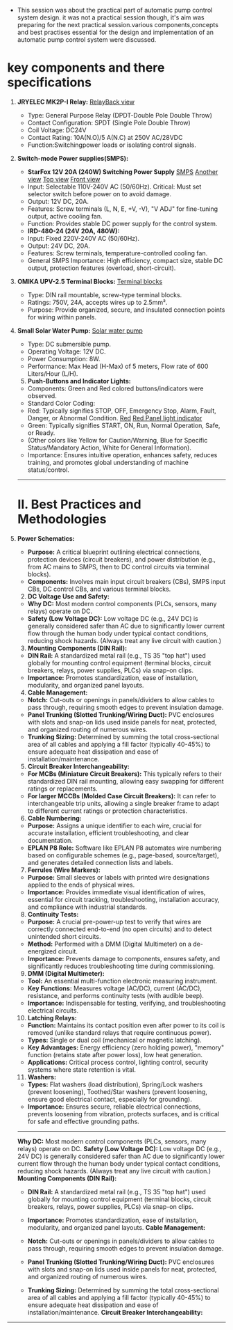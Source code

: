 - This session was about the practical part of automatic pump control system design.
it was not a practical session though, it's aim was preparing for the next practical session.various components,concepts and best practises essential for the design and implementation of an automatic pump control system were discussed.
# key components and there specifications
1. **JRYELEC MK2P-I Relay:**
   [Relay](https://github.com/plochoidysis-ojwege/Industrial-Panel-Design/blob/main/Documentation/images%20for%20the%20session%20notes/relay.jpg)[Back view](https://github.com/plochoidysis-ojwege/Industrial-Panel-Design/blob/main/Documentation/images%20for%20the%20session%20notes/relay%20back%20view.jpg)
   - Type: General Purpose Relay (DPDT-Double Pole Double Throw)
   - Contact Configuration: SPDT (Single Pole Double Throw)
   - Coil Voltage: DC24V
   - Contact Rating: 10A(N.O)/5 A(N.C) at 250V AC/28VDC
   - Function:Switchingpower loads or isolating control signals.
3. **Switch-mode Power supplies(SMPS):**
   - **StarFox 12V 20A (240W) Switching Power Supply**
     [SMPS](https://github.com/plochoidysis-ojwege/Industrial-Panel-Design/blob/main/Documentation/images%20for%20the%20session%20notes/StarFox%2012V%2020A%20(240W)%20Switch-Mode%20Power%20Supply%20(SMPS)-back%20view.jpg)
     [Another view](https://github.com/plochoidysis-ojwege/Industrial-Panel-Design/blob/main/Documentation/images%20for%20the%20session%20notes/StarFox%2012V%2020A%20(240W)%20Switch-Mode%20Power%20Supply%20(SMPS)-front%20view.jpg)
     [Top view](https://github.com/plochoidysis-ojwege/Industrial-Panel-Design/blob/main/Documentation/images%20for%20the%20session%20notes/StarFox%2012V%2020A%20(240W)%20Switch-Mode%20Power%20Supply%20(SMPS)-top%20view.jpg)
     [Front view](https://github.com/plochoidysis-ojwege/Industrial-Panel-Design/blob/main/Documentation/images%20for%20the%20session%20notes/StarFox%2012V%2020A%20(240W)%20Switch-Mode%20Power%20Supply%20(SMPS)-front.jpg)
   - Input: Selectable 110V-240V AC (50/60Hz). Critical: Must set selector switch before power on to avoid damage.
   - Output: 12V DC, 20A.
   - Features: Screw terminals (L, N, E, +V, -V), "V ADJ" for fine-tuning output, active cooling fan.
   - Function: Provides stable DC power supply for the control system.
   - **IRD-480-24 (24V 20A, 480W):**
   - Input: Fixed 220V-240V AC (50/60Hz).
   - Output: 24V DC, 20A.
   - Features: Screw terminals, temperature-controlled cooling fan.
   - General SMPS Importance: High efficiency, compact size, stable DC output, protection features (overload, short-circuit).
4. **OMIKA UPV-2.5 Terminal Blocks:**
   [Terminal blocks](https://github.com/plochoidysis-ojwege/Industrial-Panel-Design/blob/main/Documentation/images%20for%20the%20session%20notes/terminal%20blocks.jpg)
   - Type: DIN rail mountable, screw-type terminal blocks.
   - Ratings: 750V, 24A, accepts wires up to 2.5mm².
   - Purpose: Provide organized, secure, and insulated connection points for wiring within panels.
5. **Small Solar Water Pump:**
   [Solar water pump](https://github.com/plochoidysis-ojwege/Industrial-Panel-Design/blob/main/Documentation/images%20for%20the%20session%20notes/solar%20water%20pump.jpg)
   - Type: DC submersible pump.
   - Operating Voltage: 12V DC.
   - Power Consumption: 8W.
   - Performance: Max Head (H-Max) of 5 meters, Flow rate of 600 Liters/Hour (L/H).

   5. **Push-Buttons and Indicator Lights:**
   - Components: Green and Red colored buttons/indicators were observed.
   - Standard Color Coding:
   - Red: Typically signifies STOP, OFF, Emergency Stop, Alarm, Fault, Danger, or Abnormal Condition.
     [Red](https://github.com/plochoidysis-ojwege/Industrial-Panel-Design/blob/main/Documentation/images%20for%20the%20session%20notes/RED.jpg)
     [Red Panel light indicator](https://github.com/plochoidysis-ojwege/Industrial-Panel-Design/blob/main/Documentation/images%20for%20the%20session%20notes/Panel%20light%20indicator.jpg)
   - Green: Typically signifies START, ON, Run, Normal Operation, Safe, or Ready.
   - (Other colors like Yellow for Caution/Warning, Blue for Specific Status/Mandatory Action, White for General Information).
   - Importance: Ensures intuitive operation, enhances safety, reduces training, and promotes global understanding of machine status/control.
   ---

   # II. Best Practices and Methodologies
1. **Power Schematics:**
   - **Purpose:** A critical blueprint outlining electrical connections, protection devices (circuit breakers), and power distribution (e.g., from AC mains to SMPS, then to DC control circuits via terminal blocks).
   - **Components:** Involves main input circuit breakers (CBs), SMPS input CBs, DC control CBs, and various terminal blocks.           

   2. **DC Voltage Use and Safety:**
   - **Why DC:** Most modern control components (PLCs, sensors, many relays) operate on DC.
   - **Safety (Low Voltage DC):** Low voltage DC (e.g., 24V DC) is generally considered safer than AC due to significantly lower current flow through the human body under typical contact conditions, reducing shock hazards. (Always treat any live circuit with caution.)
   3. **Mounting Components (DIN Rail):**
   - **DIN Rail:** A standardized metal rail (e.g., TS 35 "top hat") used globally for mounting control equipment (terminal blocks, circuit breakers, relays, power supplies, PLCs) via snap-on clips.
   - **Importance:** Promotes standardization, ease of installation, modularity, and organized panel layouts.
   4. **Cable Management:**
   - **Notch:** Cut-outs or openings in panels/dividers to allow cables to pass through, requiring smooth edges to prevent insulation damage.
   - **Panel Trunking (Slotted Trunking/Wiring Duct):** PVC enclosures with slots and snap-on lids used inside panels for neat, protected, and organized routing of numerous wires.
   - **Trunking Sizing:** Determined by summing the total cross-sectional area of all cables and applying a fill factor (typically 40-45%) to ensure adequate heat dissipation and ease of installation/maintenance.
   5. **Circuit Breaker Interchangeability:**
   - **For MCBs (Miniature Circuit Breakers):** This typically refers to their standardized DIN rail mounting, allowing easy swapping for different ratings or replacements.
   - **For larger MCCBs (Molded Case Circuit Breakers):** It can refer to interchangeable trip units, allowing a single breaker frame to adapt to different current ratings or protection characteristics.
   6. **Cable Numbering:**
   - **Purpose:** Assigns a unique identifier to each wire, crucial for accurate installation, efficient troubleshooting, and clear documentation.
   - **EPLAN P8 Role:** Software like EPLAN P8 automates wire numbering based on configurable schemes (e.g., page-based, source/target), and generates detailed connection lists and labels.
   7. **Ferrules (Wire Markers):**
   - **Purpose:** Small sleeves or labels with printed wire designations applied to the ends of physical wires.
   - **Importance:** Provides immediate visual identification of wires, essential for circuit tracking, troubleshooting, installation accuracy, and compliance with industrial standards.
   8. **Continuity Tests:**
   - **Purpose:** A crucial pre-power-up test to verify that wires are correctly connected end-to-end (no open circuits) and to detect unintended short circuits.
   - **Method:** Performed with a DMM (Digital Multimeter) on a de-energized circuit.
   - **Importance:** Prevents damage to components, ensures safety, and significantly reduces troubleshooting time during commissioning.
   9. **DMM (Digital Multimeter):**
   - **Tool:** An essential multi-function electronic measuring instrument.
   - **Key Functions:** Measures voltage (AC/DC), current (AC/DC), resistance, and performs continuity tests (with audible beep).
   - **Importance:** Indispensable for testing, verifying, and troubleshooting electrical circuits.
   10. **Latching Relays:**
   - **Function:** Maintains its contact position even after power to its coil is removed (unlike standard relays that require continuous power).
   - **Types:** Single or dual coil (mechanical or magnetic latching).
   - **Key Advantages:** Energy efficiency (zero holding power), "memory" function (retains state after power loss), low heat generation.
   - **Applications:** Critical process control, lighting control, security systems where state retention is vital.
   11. **Washers:**
   - **Types:** Flat washers (load distribution), Spring/Lock washers (prevent loosening), Toothed/Star washers (prevent loosening, ensure good electrical contact, especially for grounding).
   - **Importance:** Ensures secure, reliable electrical connections, prevents loosening from vibration, protects surfaces, and is critical for safe and effective grounding paths.

   ---

   **Why DC:** Most modern control components (PLCs, sensors, many relays) operate on DC.
   **Safety (Low Voltage DC):** Low voltage DC (e.g., 24V DC) is generally considered safer than AC due to significantly lower current flow through the human body under typical contact conditions, reducing shock hazards. (Always treat any live circuit with caution.)
   **Mounting Components (DIN Rail):**

   - **DIN Rail:** A standardized metal rail (e.g., TS 35 "top hat") used globally for mounting control equipment (terminal blocks, circuit breakers, relays, power supplies, PLCs) via snap-on clips.
   - **Importance:** Promotes standardization, ease of installation, modularity, and organized panel layouts.
   **Cable Management:**

   - **Notch:** Cut-outs or openings in panels/dividers to allow cables to pass through, requiring smooth edges to prevent insulation damage.
   - **Panel Trunking (Slotted Trunking/Wiring Duct):** PVC enclosures with slots and snap-on lids used inside panels for neat, protected, and organized routing of numerous wires.
   - **Trunking Sizing:** Determined by summing the total cross-sectional area of all cables and applying a fill factor (typically 40-45%) to ensure adequate heat dissipation and ease of installation/maintenance.
   **Circuit Breaker Interchangeability:**

---

